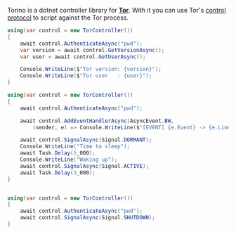 Torino is a dotnet controller library for **[Tor](https://www.torproject.org/)**. With it you can use Tor's [control protocol](https://gitweb.torproject.org/torspec.git/tree/control-spec.txt) to script against the Tor process.


```c#
using(var control = new TorController())
{
    await control.AuthenticateAsync("pwd");
    var version = await control.GetVersionAsync();
    var user = await control.GetUserAsync();

    Console.WriteLine($"Tor version: {version}");
    Console.WriteLine($"Tor user   : {user}");
}
```


```c#
using(var control = new TorController())
{
    await control.AuthenticateAsync("pwd");

    await control.AddEventHandlerAsync(AsyncEvent.BW, 
        (sender, e) => Console.WriteLine($"[EVENT] {e.Event} -> {e.Line}"));

    await control.SignalAsync(Signal.DORMANT);
    Console.WriteLine("Time to sleep");
    await Task.Delay(5_000);
    Console.WriteLine("Waking up");
    await control.SignalAsync(Signal.ACTIVE);
    await Task.Delay(3_000);
}
```


```c#

using(var control = new TorController())
{
    await control.AuthenticateAsync("pwd");
    await control.SignalAsync(Signal.SHUTDOWN);
}

```